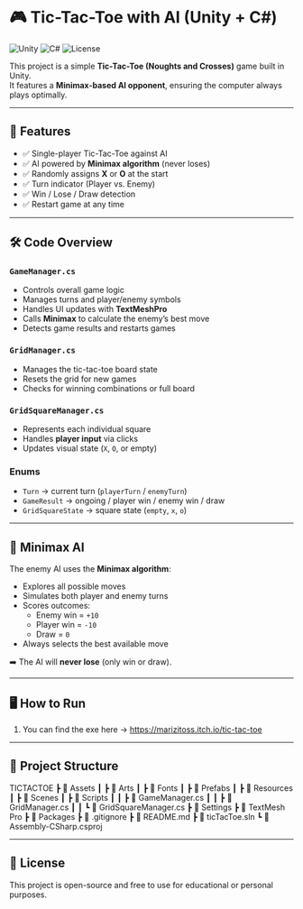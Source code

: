 # 🎮 Tic-Tac-Toe with AI (Unity + C#)

![Unity](https://img.shields.io/badge/Unity-2021%2B-black?logo=unity)
![C#](https://img.shields.io/badge/C%23-Game%20Scripts-239120?logo=csharp&logoColor=white)
![License](https://img.shields.io/badge/license-MIT-green)

This project is a simple **Tic-Tac-Toe (Noughts and Crosses)** game built in Unity.  
It features a **Minimax-based AI opponent**, ensuring the computer always plays optimally.

---

## 🚀 Features
- ✅ Single-player Tic-Tac-Toe against AI  
- ✅ AI powered by **Minimax algorithm** (never loses)  
- ✅ Randomly assigns **X** or **O** at the start  
- ✅ Turn indicator (Player vs. Enemy)  
- ✅ Win / Lose / Draw detection  
- ✅ Restart game at any time  

---

## 🛠 Code Overview

### `GameManager.cs`
- Controls overall game logic  
- Manages turns and player/enemy symbols  
- Handles UI updates with **TextMeshPro**  
- Calls **Minimax** to calculate the enemy’s best move  
- Detects game results and restarts games  

### `GridManager.cs`
- Manages the tic-tac-toe board state  
- Resets the grid for new games  
- Checks for winning combinations or full board  

### `GridSquareManager.cs`
- Represents each individual square  
- Handles **player input** via clicks  
- Updates visual state (`X`, `O`, or empty)  

### Enums
- `Turn` → current turn (`playerTurn` / `enemyTurn`)  
- `GameResult` → ongoing / player win / enemy win / draw  
- `GridSquareState` → square state (`empty`, `x`, `o`)  

---

## 🤖 Minimax AI
The enemy AI uses the **Minimax algorithm**:
- Explores all possible moves  
- Simulates both player and enemy turns  
- Scores outcomes:  
  - Enemy win = `+10`  
  - Player win = `-10`  
  - Draw = `0`  
- Always selects the best available move  

➡️ The AI will **never lose** (only win or draw).  

---

## 🖥 How to Run
1. You can find the exe here -> https://marizitoss.itch.io/tic-tac-toe

---

## 📂 Project Structure
TICTACTOE
┣ 📂 Assets
┃ ┣ 📂 Arts
┃ ┣ 📂 Fonts
┃ ┣ 📂 Prefabs
┃ ┣ 📂 Resources
┃ ┣ 📂 Scenes
┃ ┣ 📂 Scripts
┃ ┃ ┣ 📜 GameManager.cs
┃ ┃ ┣ 📜 GridManager.cs
┃ ┃ ┗ 📜 GridSquareManager.cs
┣ 📂 Settings
┣ 📂 TextMesh Pro
┣ 📂 Packages
┣ 📜 .gitignore
┣ 📜 README.md
┣ 📜 ticTacToe.sln
┗ 📜 Assembly-CSharp.csproj

---

## 📜 License
This project is open-source and free to use for educational or personal purposes.
